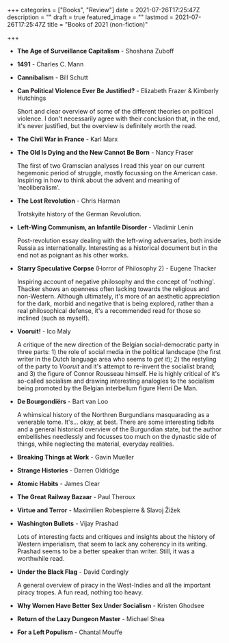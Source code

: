 +++
categories = ["Books", "Review"]
date = 2021-07-26T17:25:47Z
description = ""
draft = true
featured_image = ""
lastmod = 2021-07-26T17:25:47Z
title = "Books of 2021 (non-fiction)"

+++

<!--more-->

* **The Age of Surveillance Capitalism** - Shoshana Zuboff
* **1491** - Charles C. Mann
* **Cannibalism** - Bill Schutt
* **Can Political Violence Ever Be Justified?** - Elizabeth Frazer & Kimberly Hutchings

  Short and clear overview of some of the different theories on political violence. I don't necessarily agree with their conclusion that, in the end, it's never justified, but the overview is definitely worth the read.
* **The Civil War in France** - Karl Marx
* **The Old Is Dying and the New Cannot Be Born** - Nancy Fraser

  The first of two Gramscian analyses I read this year on our current hegemonic period of struggle, mostly focussing on the American case. Inspiring in how to think about the advent and meaning of 'neoliberalism'.
* **The Lost Revolution** - Chris Harman

  Trotskyite history of the German Revolution.
* **Left-Wing Communism, an Infantile Disorder** - Vladimir Lenin

  Post-revolution essay dealing with the left-wing adversaries, both inside Russia as internationally. Interesting as a historical document but in the end not as poignant as his other works.
* **Starry Speculative Corpse** (Horror of Philosophy 2) - Eugene Thacker

  Inspiring account of negative philosophy and the concept of 'nothing'. Thacker shows an openness often lacking towards the religious and non-Western. Although ultimately, it's more of an aesthetic appreciation for the dark, morbid and negative that is being explored, rather than a real philosophical defense, it's a recommended read for those so inclined (such as myself).
* **Vooruit!** - Ico Maly

  A critique of the new direction of the Belgian social-democratic party in three parts: 1) the role of social media in the political landscape (the first writer in the Dutch language area who seems to _get it_); 2) the restyling of the party to _Vooruit_ and it's attempt to re-invent the socialist brand; and 3) the figure of Connor Rousseau himself. He is highly critical of it's so-called socialism and drawing interesting analogies to the socialism being promoted by the Belgian interbellum figure Henri De Man.
* **De Bourgondiërs** - Bart van Loo

  A whimsical history of the Northren Burgundians masquarading as a venerable tome. It's... okay, at best. There are some interesting tidbits and a general historical overview of the Burgundian state, but the author embellishes needlessly and focusses too much on the dynastic side of things, while neglecting the material, everyday realities.
* **Breaking Things at Work** - Gavin Mueller
* **Strange Histories** - Darren Oldridge
* **Atomic Habits** - James Clear
* **The Great Railway Bazaar** - Paul Theroux
* **Virtue and Terror** - Maximilien Robespierre & Slavoj Žižek
* **Washington Bullets** - Vijay Prashad

  Lots of interesting facts and critiques and insights about the history of Western imperialism, that seem to lack any coherency in its writing. Prashad seems to be a better speaker than writer. Still, it was a worthwhile read.
* **Under the Black Flag** - David Cordingly

  A general overview of piracy in the West-Indies and all the important piracy tropes. A fun read, nothing too heavy.
* **Why Women Have Better Sex Under Socialism** - Kristen Ghodsee
* **Return of the Lazy Dungeon Master** - Michael Shea
* **For a Left Populism** - Chantal Mouffe